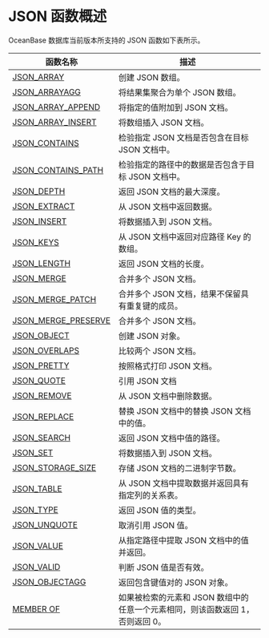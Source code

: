 # JSON 函数概述

OceanBase 数据库当前版本所支持的 JSON 函数如下表所示。

| **函数名称** | **描述** |
| --- | --- |
| [JSON_ARRAY](100.create-json-text-function-of-mysql-mode/100.json-array-of-mysql-mode.md) | 创建 JSON 数组。 |
| [JSON_ARRAYAGG](600.json-aggregate-function-of-mysql-mode/100.json-arrayagg-of-mysql-mode.md) |将结果集聚合为单个 JSON 数组。|
| [JSON_ARRAY_APPEND](300.modify-json-text-function-of-mysql-mode/100.json-array-append-of-mysql-mode.md)|将指定的值附加到 JSON 文档。|
| [JSON_ARRAY_INSERT](300.modify-json-text-function-of-mysql-mode/200.json-array-insert-of-mysql-mode.md) |将数组插入 JSON 文档。|
| [JSON_CONTAINS](200.search-json-text-function-of-mysql-mode/100.json-contains-of-mysql-mode.md) |检验指定 JSON 文档是否包含在目标 JSON 文档中。 |
| [JSON_CONTAINS_PATH](200.search-json-text-function-of-mysql-mode/200.json-contains-path-of-mysql-mode.md)|检验指定的路径中的数据是否包含于目标 JSON 文档中。|
| [JSON_DEPTH](400.return-json-text-property-function-of-mysql-mode/100.json-depth-of-mysql-mode.md)| 返回 JSON 文档的最大深度。|
| [JSON_EXTRACT](200.search-json-text-function-of-mysql-mode/300.json-extract-of-mysql-mode.md) |从 JSON 文档中返回数据。|
| [JSON_INSERT](300.modify-json-text-function-of-mysql-mode/300.json-insert-of-mysql-mode.md) |将数据插入到 JSON 文档。|
| [JSON_KEYS](200.search-json-text-function-of-mysql-mode/400.json-keys-of-mysql-mode.md) |从 JSON 文档中返回对应路径 Key 的数组。|
| [JSON_LENGTH](400.return-json-text-property-function-of-mysql-mode/200.json-length-of-mysql-mode.md) |返回 JSON 文档的长度。|
| [JSON_MERGE](300.modify-json-text-function-of-mysql-mode/400.json-merge-of-mysql-mode.md) |合并多个 JSON 文档。|
| [JSON_MERGE_PATCH](300.modify-json-text-function-of-mysql-mode/500.json-merge-patch-of-mysql-mode.md) |合并多个 JSON 文档，结果不保留具有重复键的成员。|
| [JSON_MERGE_PRESERVE](300.modify-json-text-function-of-mysql-mode/600.json-merge-preserve-of-mysql-mode.md) |合并多个 JSON 文档。|
| [JSON_OBJECT](100.create-json-text-function-of-mysql-mode/200.json-object-of-mysql-mode.md)| 创建 JSON 对象。 |
| [JSON_OVERLAPS](200.search-json-text-function-of-mysql-mode/500.json-overlaps-of-mysql-mode.md) |比较两个 JSON 文档。|
| [JSON_PRETTY](500.json-utility-function-of-mysql-mode/100.json-pretty-of-mysql-mode.md)|按照格式打印 JSON 文档。|
| [JSON_QUOTE](100.create-json-text-function-of-mysql-mode/300.json-quote-of-mysql-mode.md)| 引用 JSON 文档|
| [JSON_REMOVE](300.modify-json-text-function-of-mysql-mode/700.json-remove-of-mysql-mode.md) |从 JSON 文档中删除数据。|
| [JSON_REPLACE](300.modify-json-text-function-of-mysql-mode/800.json-replace-of-mysql-mode.md)|替换 JSON 文档中的替换 JSON 文档中的值。|
| [JSON_SEARCH](200.search-json-text-function-of-mysql-mode/600.json-search-of-mysql-mode.md) |返回 JSON 文档中值的路径。|
| [JSON_SET](300.modify-json-text-function-of-mysql-mode/900.json-set-of-mysql-mode.md) | 将数据插入到 JSON 文档。|
| [JSON_STORAGE_SIZE](500.json-utility-function-of-mysql-mode/200.json-storage-size-of-mysql-mode.md) |存储 JSON 文档的二进制字节数。|
| [JSON_TABLE](450.json-table-functions-of-mysql-mode.md)|从 JSON 文档中提取数据并返回具有指定列的关系表。|
| [JSON_TYPE](400.return-json-text-property-function-of-mysql-mode/300.json-type-of-mysql-mode.md) |返回 JSON 值的类型。|
| [JSON_UNQUOTE](300.modify-json-text-function-of-mysql-mode/1000.json-unquote-of-mysql-mode.md) |取消引用 JSON 值。|
| [JSON_VALUE](200.search-json-text-function-of-mysql-mode/700.json-value-of-mysql-mode.md) |从指定路径中提取 JSON 文档中的值并返回。|
| [JSON_VALID](400.return-json-text-property-function-of-mysql-mode/400.json-valid-of-mysql-mode.md) |判断 JSON 值是否有效。|
| [JSON_OBJECTAGG](600.json-aggregate-function-of-mysql-mode/200.json-objectagg-of-mysql-mode.md)|返回包含键值对的 JSON 对象。|
| [MEMBER OF](200.search-json-text-function-of-mysql-mode/800.member-of-of-mysql-mode.md)|如果被检索的元素和 JSON 数组中的任意一个元素相同，则该函数返回 1，否则返回 0。|




